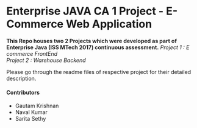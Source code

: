 Enterprise JAVA CA 1 Project - E-Commerce Web Application
===========================================================

__This Repo houses two 2 Projects which were developed as part of Enterprise Java (ISS MTech 2017) continuous assessment.__
_Project 1 : E commerce FrontEnd_  
_Project 2 : Warehouse Backend_  

Please go through the readme files of respective project for their detailed description.

#### Contributors ####
* Gautam Krishnan
* Naval Kumar
* Sarita Sethy